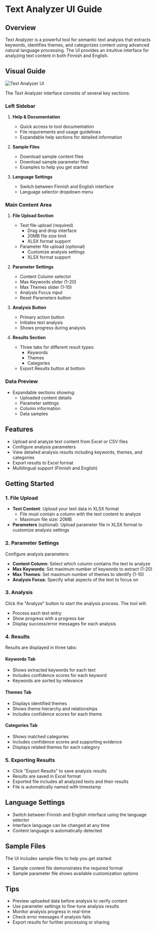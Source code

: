 # Text Analyzer UI Guide

## Overview
Text Analyzer is a powerful tool for semantic text analysis that extracts keywords, identifies themes, and categorizes content using advanced natural language processing. The UI provides an intuitive interface for analyzing text content in both Finnish and English.

## Visual Guide
![Text Analyzer UI](../assets/images/ui_guide.png)

The Text Analyzer interface consists of several key sections:

### Left Sidebar
1. **Help & Documentation**
   - Quick access to tool documentation
   - File requirements and usage guidelines
   - Expandable help sections for detailed information

2. **Sample Files**
   - Download sample content files
   - Download sample parameter files
   - Examples to help you get started

3. **Language Settings**
   - Switch between Finnish and English interface
   - Language selector dropdown menu

### Main Content Area
1. **File Upload Section**
   - Text file upload (required)
     - Drag and drop interface
     - 20MB file size limit
     - XLSX format support
   - Parameter file upload (optional)
     - Customize analysis settings
     - XLSX format support

2. **Parameter Settings**
   - Content Column selector
   - Max Keywords slider (1-20)
   - Max Themes slider (1-10)
   - Analysis Focus input
   - Reset Parameters button

3. **Analysis Button**
   - Primary action button
   - Initiates text analysis
   - Shows progress during analysis

4. **Results Section**
   - Three tabs for different result types:
     - Keywords
     - Themes
     - Categories
   - Export Results button at bottom

### Data Preview
- Expandable sections showing:
  - Uploaded content details
  - Parameter settings
  - Column information
  - Data samples

## Features
- Upload and analyze text content from Excel or CSV files
- Configure analysis parameters
- View detailed analysis results including keywords, themes, and categories
- Export results to Excel format
- Multilingual support (Finnish and English)

## Getting Started

### 1. File Upload
- **Text Content**: Upload your text data in XLSX format
  - File must contain a column with the text content to analyze
  - Maximum file size: 20MB
- **Parameters** (optional): Upload parameter file in XLSX format to customize analysis settings

### 2. Parameter Settings
Configure analysis parameters:
- **Content Column**: Select which column contains the text to analyze
- **Max Keywords**: Set maximum number of keywords to extract (1-20)
- **Max Themes**: Set maximum number of themes to identify (1-10)
- **Analysis Focus**: Specify what aspects of the text to focus on

### 3. Analysis
Click the "Analyze" button to start the analysis process. The tool will:
- Process each text entry
- Show progress with a progress bar
- Display success/error messages for each analysis

### 4. Results
Results are displayed in three tabs:

#### Keywords Tab
- Shows extracted keywords for each text
- Includes confidence scores for each keyword
- Keywords are sorted by relevance

#### Themes Tab
- Displays identified themes
- Shows theme hierarchy and relationships
- Includes confidence scores for each theme

#### Categories Tab
- Shows matched categories
- Includes confidence scores and supporting evidence
- Displays related themes for each category

### 5. Exporting Results
- Click "Export Results" to save analysis results
- Results are saved in Excel format
- Exported file includes all analyzed texts and their results
- File is automatically named with timestamp

## Language Settings
- Switch between Finnish and English interface using the language selector
- Interface language can be changed at any time
- Content language is automatically detected

## Sample Files
The UI includes sample files to help you get started:
- Sample content file demonstrates the required format
- Sample parameter file shows available customization options

## Tips
- Preview uploaded data before analysis to verify content
- Use parameter settings to fine-tune analysis results
- Monitor analysis progress in real-time
- Check error messages if analysis fails
- Export results for further processing or sharing 